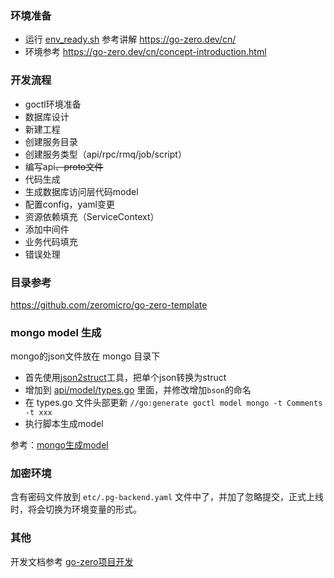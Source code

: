 ### 环境准备

* 运行 [env_ready.sh](env_ready.sh) 参考讲解 https://go-zero.dev/cn/
* 环境参考 https://go-zero.dev/cn/concept-introduction.html

### 开发流程

* goctl环境准备
* 数据库设计
* 新建工程
* 创建服务目录
* 创建服务类型（api/rpc/rmq/job/script）
* 编写api~~、proto文件~~
* 代码生成
* 生成数据库访问层代码model
* 配置config，yaml变更
* 资源依赖填充（ServiceContext）
* 添加中间件
* 业务代码填充
* 错误处理

### 目录参考

https://github.com/zeromicro/go-zero-template

### mongo model 生成

mongo的json文件放在 mongo 目录下

* 首先使用[json2struct](http://json2struct.mervine.net/)工具，把单个json转换为struct
* 增加到 [api/model/types.go](api/model/types.go) 里面，并修改增加`bson`的命名
* 在 types.go 文件头部更新 `//go:generate goctl model mongo -t Comments -t xxx`
* 执行脚本生成model

参考：[mongo生成model](https://pkg.go.dev/git.i2edu.net/i2/go-zero/tools/goctl/model/mongo#section-readme)

### 加密环境

含有密码文件放到 `etc/.pg-backend.yaml` 文件中了，并加了忽略提交，正式上线时，将会切换为环境变量的形式。

### 其他

开发文档参考 [go-zero项目开发](https://go-zero.dev/cn/project-dev.html)